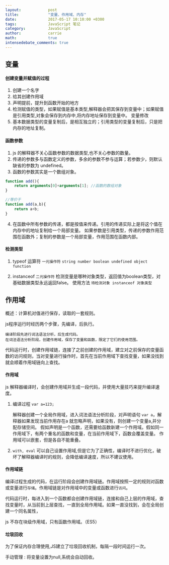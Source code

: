 ```yaml
---
layout:            post
title:             "变量、作用域、内存"
date:              2017-05-17 10:10:00 +0300
tags:              JavaScript 笔记
category:          JavaScript
author:            carrie
math:              true
intensedebate_comments: true
---
```


## 变量
#### 创建变量并赋值的过程
1. 创建一个名字
2. 给其创建作用域
3. 声明提前，提升到函数开始的地方
4. 检测赋值的类型，如果赋值是基本类型,解释器会把其保存到变量中；如果赋值是引用类型,对象会保存到内存中,将内存地址保存到变量中。
变量修改
1. 基本数据类型的变量复制后，是相互独立的；引用类型的变量复制后，只是把内存的地址复制。


#### 函数参数
1. js 的解释器不关心函数参数的数据类型,也不关心参数的数量。
2. 传递的参数多与函数定义的参数，多余的参数不参与运算；若参数少，则默认缺省的参数为 undefined。
3. 函数的参数其实是一个数组对象。

```javascript
function add(){
    return arguments[0]+arguments[1]; //函数的数组对象
}

//等价于
function add(a,b){
    return a+b;
}
```
4. 在函数中所有参数的传递，都是按值来传递。引用的传递实际上是将这个值在内存中的地址复制给一个局部变量。
如果参数是引用类型，传递的参数作用范围在函数外；复制的参数是一个局部变量，作用范围在函数内部。

####  检测类型
1. typeof 运算符 `一元操作符`
`string number boolean undefined object function`

2. instanceof `二元操作符`
检测变量是哪种对象类型，返回值为boolean类型，对基础数据类型永远返回false。
使用方法 `待检测对象 instanceof 对象类型`

## 作用域
概述：计算机对值进行保存，读取的一套规则。

js程序运行时经历两个步骤，先编译，后执行。

    编译阶段先进行词法语法分析，后生成代码。
    在词法语法分析阶段，创建作用域，保存了变量和函数，限定了它们的使用范围。

代码运行时，创建作用域链，连接了之前创建的作用域，建立对之前保存的变量函数的访问规则，当对变量进行操作时，首先在当前作用域下查找变量，如果没找到就会顺着作用域链向上查找。
    
#### 作用域

js 解释器编译时，会创建作用域并生成一段代码，并使用大量技巧来提升编译速度。
1. 编译过程 `var a=123;`

    解释器创建一个全局作用域，进入词法语法分析阶段，对声明语句 `var a`，解释器如果发现当前作用存在a 就忽略声明，如果没有，则创建一个变量a,并分配存储空间。
    假如声明是一个函数，还需要给函数新建一个作用域。假如同一作用域下，有两个重名的函数和变量，在当前作用域下，函数会覆盖变量。
    作用域可以嵌套，但是各自不能重叠。
    
2. `with, eval` 可以自己设置作用域,但是它为了正确性，编译时不进行优化，破坏了解释器编译时的规则，会降低编译速度，所以不建议使用。

#### 作用域链
编译过程生成的代码，在运行阶段会创建作用域链。作用域按照一定的规则对函数或变量进行`存储`。作用域链是对作用域中的变量或函数进行`访问`。

代码运行时，每进入到一个函数都会创建作用域链，连接和自己上层的作用域，查找变量时，从当前到上层查找，一直到全局作用域。如果一直没找到，会在全局创建一个同名属性，

js 不存在块级作用域，只有函数作用域。（ES5）

#### 垃圾回收
为了保证内存合理使用,JS建立了垃圾回收机制，每隔一段时间运行一次。

手动管理 : 将变量设置为null,系统会自动回收。
